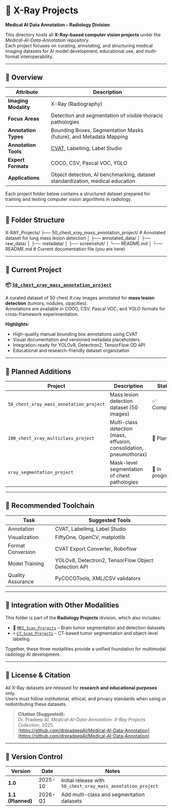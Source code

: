 # 🩻 X-Ray Projects  
**Medical AI Data Annotation – Radiology Division**

This directory hosts all **X-Ray–based computer vision projects** under the *Medical-AI-Data-Annotation* repository.  
Each project focuses on curating, annotating, and structuring medical imaging datasets for AI model development, educational use, and multi-format interoperability.

---

## 📘 Overview

| Attribute | Description |
|------------|--------------|
| **Imaging Modality** | X-Ray (Radiography) |
| **Focus Areas** | Detection and segmentation of visible thoracic pathologies |
| **Annotation Types** | Bounding Boxes, Segmentation Masks (future), and Metadata Mapping |
| **Annotation Tools** | [CVAT](https://cvat.org/), LabelImg, Label Studio |
| **Export Formats** | COCO, CSV, Pascal VOC, YOLO |
| **Applications** | Object detection, AI benchmarking, dataset standardization, medical education |

Each project folder below contains a structured dataset prepared for training and testing computer vision algorithms in radiology.

---

## 📁 Folder Structure

X-RAY_Projects/
├── 50_chest_xray_mass_annotation_project/ # Annotated dataset for lung mass lesion detection
│ ├── annotated_data/
│ ├── raw_data/
│ ├── metadata/
│ ├── screenshot/
│ └── README.md
│
└── README.md # Current documentation file (you are here)

---

## 🧠 Current Project

### 📦 [`50_chest_xray_mass_annotation_project`](./50_chest_xray_mass_annotation_project)
A curated dataset of 50 chest X-ray images annotated for **mass lesion detection** (tumors, nodules, opacities).  
Annotations are available in COCO, CSV, Pascal VOC, and YOLO formats for cross-framework experimentation.

**Highlights:**
- High-quality manual bounding box annotations using CVAT  
- Visual documentation and versioned metadata placeholders  
- Integration-ready for YOLOv8, Detectron2, TensorFlow OD API  
- Educational and research-friendly dataset organization  

---

## 🔬 Planned Additions

| Project | Description | Status |
|----------|-------------|--------|
| `50_chest_xray_mass_annotation_project` | Mass lesion detection dataset (50 images) | ✅ Completed |
| `100_chest_xray_multiclass_project` | Multi-class detection (mass, effusion, consolidation, pneumothorax) | 🧩 Planned |
| `xray_segmentation_project` | Mask-level segmentation of chest pathologies | 🧩 In progress |

---

## 🧰 Recommended Toolchain

| Task | Suggested Tools |
|------|------------------|
| Annotation | CVAT, LabelImg, Label Studio |
| Visualization | FiftyOne, OpenCV, matplotlib |
| Format Conversion | CVAT Export Converter, Roboflow |
| Model Training | YOLOv8, Detectron2, TensorFlow Object Detection API |
| Quality Assurance | PyCOCOTools, XML/CSV validators |

---

## 🧩 Integration with Other Modalities

This folder is part of the **Radiology Projects** division, which also includes:
- 🧠 [`MRI_Scan_Projects`](../MRI_Scan_Projects/) – Brain tumor segmentation and detection datasets  
- 💀 [`CT_Scan_Projects`](../CT_Scan_Projects/) – CT-based tumor segmentation and object-level labeling  

Together, these three modalities provide a unified foundation for multimodal radiology AI development.

---

## 📜 License & Citation

All X-Ray datasets are released for **research and educational purposes** only.  
Users must follow institutional, ethical, and privacy standards when using or redistributing these datasets.

> **Citation (Suggested):**  
> Dr. Pradeep AI, *Medical-AI-Data-Annotation: X-Ray Projects Collection*, 2025.  
> [https://github.com/drpradeepAI/Medical-AI-Data-Annotation](https://github.com/drpradeepAI/Medical-AI-Data-Annotation)

---

## 🧾 Version Control

| Version | Date | Notes |
|----------|------|-------|
| **1.0** | 2025-10 | Initial release with `50_chest_xray_mass_annotation_project` |
| **1.1 (Planned)** | 2026-Q1 | Add multi-class and segmentation datasets |
